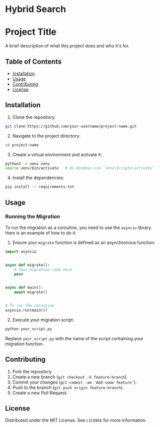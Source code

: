 # Hybrid Search

# Project Title

A brief description of what this project does and who it's for.

## Table of Contents

- [Installation](#installation)
- [Usage](#usage)
- [Contributing](#contributing)
- [License](#license)

## Installation

1. Clone the repository:

```bash
git clone https://github.com/your-username/project-name.git
```

2. Navigate to the project directory:

```bash
cd project-name
```

3. Create a virtual environment and activate it:

```bash
python3 -m venv venv
source venv/bin/activate   # On Windows use `venv\Scripts\activate`
```

4. Install the dependencies:

```bash
pip install -r requirements.txt
```

## Usage

### Running the Migration

To run the migration as a coroutine, you need to use the `asyncio` library. Here is an example of how to do it:

1. Ensure your `migrate` function is defined as an asynchronous function:

```python
import asyncio


async def migrate():
    # Your migration code here
    pass


async def main():
    await migrate()


# To run the coroutine
asyncio.run(main())
```

2. Execute your migration script:

```bash
python your_script.py
```

Replace `your_script.py` with the name of the script containing your migration function.

## Contributing

1. Fork the repository.
2. Create a new branch (`git checkout -b feature-branch`).
3. Commit your changes (`git commit -am 'Add some feature'`).
4. Push to the branch (`git push origin feature-branch`).
5. Create a new Pull Request.

## License

Distributed under the MIT License. See `LICENSE` for more information.